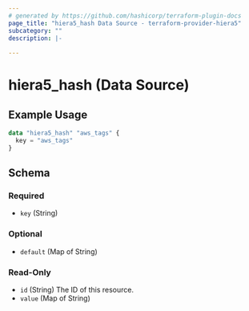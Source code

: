 ```yaml
---
# generated by https://github.com/hashicorp/terraform-plugin-docs
page_title: "hiera5_hash Data Source - terraform-provider-hiera5"
subcategory: ""
description: |-
  
---
```


# hiera5_hash (Data Source)



## Example Usage

```terraform
data "hiera5_hash" "aws_tags" {
  key = "aws_tags"
}
```

<!-- schema generated by tfplugindocs -->
## Schema

### Required

- `key` (String)

### Optional

- `default` (Map of String)

### Read-Only

- `id` (String) The ID of this resource.
- `value` (Map of String)


